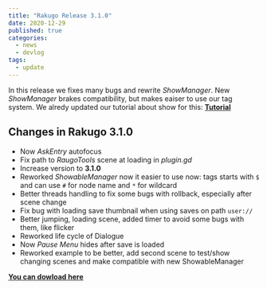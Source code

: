 ```yaml
---
title: "Rakugo Release 3.1.0"
date: 2020-12-29
published: true
categories:
  - news
  - devlog
tags:
  - update
---
```


In this release we fixes many bugs and rewrite _ShowManager_.
New _ShowManager_ brakes compatibility, but makes eaiser to use our tag system.
We alredy updated our tutorial about show for this:
[**Tutorial**](https://rakugodocs.readthedocs.io/en/latest/tutorials/show_and_hide)

## Changes in Rakugo 3.1.0

- Now _AskEntry_ autofocus
- Fix path to _RaugoTools_ scene at loading in _plugin.gd_
- Increase version to **3.1.0**
- Reworked _ShowableManager_ now it easier to use now: tags starts with `$` and can use `#` for node name and `*` for wildcard
- Better threads handling to fix some bugs with rollback, especially after scene change
- Fix bug with loading save thumbnail when using saves on path `user://`
- Better jumping, loading scene, added timer to avoid some bugs with them, like flicker
- Reworked life cycle of Dialogue
- Now _Pause Menu_ hides after save is loaded
- Reworked example to be better, add second scene to test/show changing scenes and make compatible with new ShowableManager

[**You can dowload here**](/download)

